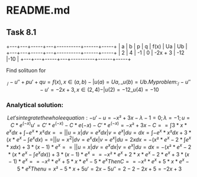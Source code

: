 # README.md

## Task 8.1

+---+---+-----+---+----------+------+-----+
| a | b |  p  | q |   f(x)   |  Ua  | Ub  |
+---+---+-----+---+----------+------+-----+
| 2 | 4 | -1  | 0 | -2x + 3  | -12  |-10  |
+---+---+-----+---+----------+------+-----+

Find solituon for
```math
  _
 /  -u'' + pu' + qu = f(x), x ∈ (a, b)
-|  u(a) = Ua,
 \_ u(b) = Ub.

My problem:
  _
 /  -u'' - u' = -2x + 3, x ∈ (2, 4)
-|  u(2) = -12
 \_ u(4) = -10
```
### Analytical solution:
```math
Let's integrate the whole equation:
-u' - u = -x² + 3x
-λ - 1 = 0; λ = -1;
u = C * e^(-x)
u' = C' * e^(-x) - C * e(-x)
-C' * e^(-x) = -x² + 3x
-C =
= ∫ {3 * x * e^x} dx + ∫ {-e^x * x²} dx =
= |
  | u = x
  | dv = e^x dx
  | v = e^x
  | du = dx

= ∫ {-e^x * x²} dx + 3 * (x * e^x - ∫ {e^x} dx) =
= |
  | u = x^2
  | dv = e^x dx
  | v = e^x
  | du = 2xdx
= -(x² * e^x - 2 * ∫ {e^x * x} dx) + 3 * (x - 1) * e^x =
=              |
               | u = x
               | dv = e^x dx
               | v = e^x
               | du = dx
= -(x² * e^x - 2 * (x*e^x - ∫ {e^x} dx)) + 3 * (x - 1) * e^x =
= -x² * e^x + 2 * x * e^x - 2 * e^x + 3 * (x - 1) * e^x =
= -x² * e^x + 5 * x * e^x - 5 * e^x

Then
C =
= -x² * e^x + 5 * x * e^x - 5 * e^x

Then
u = x² - 5 * x + 5
u' = 2x - 5
u'' = 2
-2 - 2 x + 5 = -2x + 3
```
